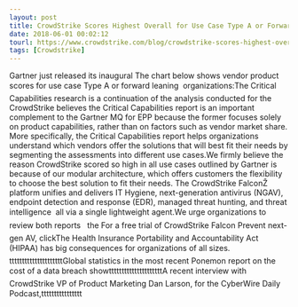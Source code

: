 ```yaml
---
layout: post
title: CrowdStrike Scores Highest Overall for Use Case Type A or Forward Leaning Organizations in Gartners Critical Capabilities for Endpoint Protection Platforms
date: 2018-06-01 00:02:12
tourl: https://www.crowdstrike.com/blog/crowdstrike-scores-highest-overall-for-use-case-type-a-or-forward-leaning-organizations-in-gartners-critical-capabilities-for-endpoint-protection-platforms/
tags: [Crowdstrike]
---
```

Gartner just released its inaugural The chart below shows vendor product scores for use case Type A or forward leaning  organizations:The Critical Capabilities research is a continuation of the analysis conducted for the CrowdStrike believes the Critical Capabilities report is an important complement to the Gartner MQ for EPP because the former focuses solely on product capabilities, rather than on factors such as vendor market share. More specifically, the Critical Capabilities report helps organizations understand which vendors offer the solutions that will best fit their needs by segmenting the assessments into different use cases.We firmly believe the reason CrowdStrike scored so high in all use cases outlined by Gartner is because of our modular architecture, which offers customers the flexibility to choose the best solution to fit their needs. The CrowdStrike FalconŽ platform unifies and delivers IT Hygiene, next-generation antivirus (NGAV), endpoint detection and response (EDR), managed threat hunting, and threat intelligence  all via a single lightweight agent.We urge organizations to review both reports   the For a free trial of CrowdStrike Falcon Prevent next-gen AV, clickThe Health Insurance Portability and Accountability Act (HIPAA) has big consequences for organizations of all sizes.tttttttttttttttttttttGlobal statistics in the most recent Ponemon report on the cost of a data breach showtttttttttttttttttttttA recent interview with CrowdStrike VP of Product Marketing Dan Larson, for the CyberWire Daily Podcast,tttttttttttttttt